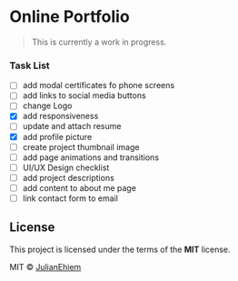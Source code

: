 # Online Portfolio

> This is currently a work in progress.

### Task List

- [ ] add modal certificates fo phone screens
- [ ] add links to social media buttons
- [ ] change Logo
- [x] add responsiveness
- [ ] update and attach resume
- [x] add profile picture
- [ ] create project thumbnail image
- [ ] add page animations and transitions
- [ ] UI/UX Design checklist
- [ ] add project descriptions
- [ ] add content to about me page
- [ ] link contact form to email

## License

This project is licensed under the terms of the **MIT** license.

MIT © [JulianEhiem](https://github.com/JulianEhiem)
